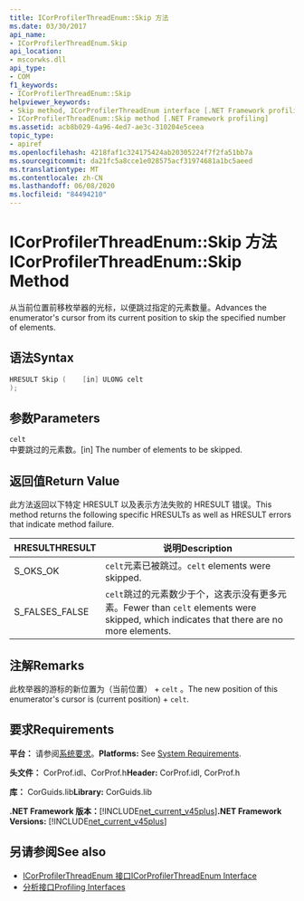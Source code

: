 ```yaml
---
title: ICorProfilerThreadEnum::Skip 方法
ms.date: 03/30/2017
api_name:
- ICorProfilerThreadEnum.Skip
api_location:
- mscorwks.dll
api_type:
- COM
f1_keywords:
- ICorProfilerThreadEnum::Skip
helpviewer_keywords:
- Skip method, ICorProfilerThreadEnum interface [.NET Framework profiling]
- ICorProfilerThreadEnum::Skip method [.NET Framework profiling]
ms.assetid: acb8b029-4a96-4ed7-ae3c-310204e5ceea
topic_type:
- apiref
ms.openlocfilehash: 4218faf1c324175424ab20305224f7f2fa51bb7a
ms.sourcegitcommit: da21fc5a8cce1e028575acf31974681a1bc5aeed
ms.translationtype: MT
ms.contentlocale: zh-CN
ms.lasthandoff: 06/08/2020
ms.locfileid: "84494210"
---
```

# <a name="icorprofilerthreadenumskip-method"></a><span data-ttu-id="4fd79-102">ICorProfilerThreadEnum::Skip 方法</span><span class="sxs-lookup"><span data-stu-id="4fd79-102">ICorProfilerThreadEnum::Skip Method</span></span>
<span data-ttu-id="4fd79-103">从当前位置前移枚举器的光标，以便跳过指定的元素数量。</span><span class="sxs-lookup"><span data-stu-id="4fd79-103">Advances the enumerator's cursor from its current position to skip the specified number of elements.</span></span>  
  
## <a name="syntax"></a><span data-ttu-id="4fd79-104">语法</span><span class="sxs-lookup"><span data-stu-id="4fd79-104">Syntax</span></span>  
  
```cpp  
HRESULT Skip (    [in] ULONG celt  
);  
```  
  
## <a name="parameters"></a><span data-ttu-id="4fd79-105">参数</span><span class="sxs-lookup"><span data-stu-id="4fd79-105">Parameters</span></span>  
 `celt`  
 <span data-ttu-id="4fd79-106">中要跳过的元素数。</span><span class="sxs-lookup"><span data-stu-id="4fd79-106">[in] The number of elements to be skipped.</span></span>  
  
## <a name="return-value"></a><span data-ttu-id="4fd79-107">返回值</span><span class="sxs-lookup"><span data-stu-id="4fd79-107">Return Value</span></span>  
 <span data-ttu-id="4fd79-108">此方法返回以下特定 HRESULT 以及表示方法失败的 HRESULT 错误。</span><span class="sxs-lookup"><span data-stu-id="4fd79-108">This method returns the following specific HRESULTs as well as HRESULT errors that indicate method failure.</span></span>  
  
|<span data-ttu-id="4fd79-109">HRESULT</span><span class="sxs-lookup"><span data-stu-id="4fd79-109">HRESULT</span></span>|<span data-ttu-id="4fd79-110">说明</span><span class="sxs-lookup"><span data-stu-id="4fd79-110">Description</span></span>|  
|-------------|-----------------|  
|<span data-ttu-id="4fd79-111">S_OK</span><span class="sxs-lookup"><span data-stu-id="4fd79-111">S_OK</span></span>|<span data-ttu-id="4fd79-112">`celt`元素已被跳过。</span><span class="sxs-lookup"><span data-stu-id="4fd79-112">`celt` elements were skipped.</span></span>|  
|<span data-ttu-id="4fd79-113">S_FALSE</span><span class="sxs-lookup"><span data-stu-id="4fd79-113">S_FALSE</span></span>|<span data-ttu-id="4fd79-114">`celt`跳过的元素数少于个，这表示没有更多元素。</span><span class="sxs-lookup"><span data-stu-id="4fd79-114">Fewer than `celt` elements were skipped, which indicates that there are no more elements.</span></span>|  
  
## <a name="remarks"></a><span data-ttu-id="4fd79-115">注解</span><span class="sxs-lookup"><span data-stu-id="4fd79-115">Remarks</span></span>  
 <span data-ttu-id="4fd79-116">此枚举器的游标的新位置为（当前位置） + `celt` 。</span><span class="sxs-lookup"><span data-stu-id="4fd79-116">The new position of this enumerator's cursor is (current position) + `celt`.</span></span>  
  
## <a name="requirements"></a><span data-ttu-id="4fd79-117">要求</span><span class="sxs-lookup"><span data-stu-id="4fd79-117">Requirements</span></span>  
 <span data-ttu-id="4fd79-118">**平台：** 请参阅[系统要求](../../get-started/system-requirements.md)。</span><span class="sxs-lookup"><span data-stu-id="4fd79-118">**Platforms:** See [System Requirements](../../get-started/system-requirements.md).</span></span>  
  
 <span data-ttu-id="4fd79-119">**头文件：** CorProf.idl、CorProf.h</span><span class="sxs-lookup"><span data-stu-id="4fd79-119">**Header:** CorProf.idl, CorProf.h</span></span>  
  
 <span data-ttu-id="4fd79-120">**库：** CorGuids.lib</span><span class="sxs-lookup"><span data-stu-id="4fd79-120">**Library:** CorGuids.lib</span></span>  
  
 <span data-ttu-id="4fd79-121">**.NET Framework 版本：**[!INCLUDE[net_current_v45plus](../../../../includes/net-current-v45plus-md.md)]</span><span class="sxs-lookup"><span data-stu-id="4fd79-121">**.NET Framework Versions:** [!INCLUDE[net_current_v45plus](../../../../includes/net-current-v45plus-md.md)]</span></span>  
  
## <a name="see-also"></a><span data-ttu-id="4fd79-122">另请参阅</span><span class="sxs-lookup"><span data-stu-id="4fd79-122">See also</span></span>

- [<span data-ttu-id="4fd79-123">ICorProfilerThreadEnum 接口</span><span class="sxs-lookup"><span data-stu-id="4fd79-123">ICorProfilerThreadEnum Interface</span></span>](icorprofilerthreadenum-interface.md)
- [<span data-ttu-id="4fd79-124">分析接口</span><span class="sxs-lookup"><span data-stu-id="4fd79-124">Profiling Interfaces</span></span>](profiling-interfaces.md)
